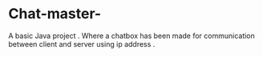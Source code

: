 # Chat-master-
A basic Java project . Where a chatbox has been made for communication between client and server using ip address . 
